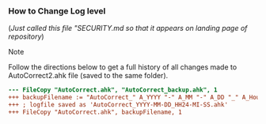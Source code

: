 ### How to Change Log level
(_Just called this file "SECURITY.md so that it appears on landing page of repository_)

>[!Note]
>Follow the directions below to get a full history of all changes made to AutoCorrect2.ahk file (saved to the same folder).


```diff
--- FileCopy "AutoCorrect.ahk", "AutoCorrect_backup.ahk", 1
+++ backupFilename := "AutoCorrect_" A_YYYY "-" A_MM "-" A_DD "_" A_Hour "-" A_Min "-" A_Sec ".ahk"
+++ ; logfile saved as 'AutoCorrect_YYYY-MM-DD_HH24-MI-SS.ahk'
+++ FileCopy "AutoCorrect.ahk", backupFilename, 1

